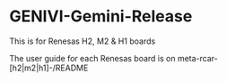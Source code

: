 GENIVI-Gemini-Release
=====================

This is for Renesas H2, M2 &amp; H1 boards

The user guide for each Renesas board is on meta-rcar-[h2|m2|h1]-<board name>/README  
